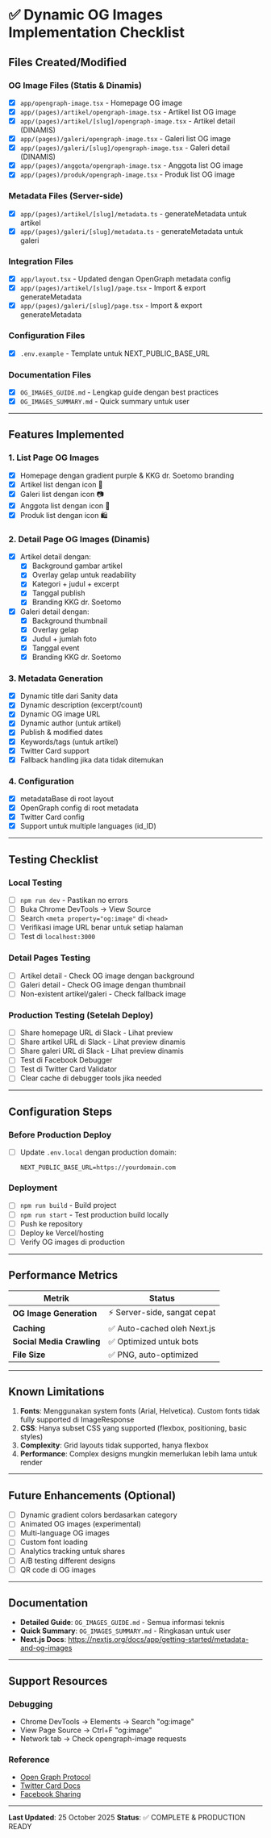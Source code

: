 # ✅ Dynamic OG Images Implementation Checklist

## Files Created/Modified

### OG Image Files (Statis & Dinamis)
- [x] `app/opengraph-image.tsx` - Homepage OG image
- [x] `app/(pages)/artikel/opengraph-image.tsx` - Artikel list OG image
- [x] `app/(pages)/artikel/[slug]/opengraph-image.tsx` - Artikel detail (DINAMIS)
- [x] `app/(pages)/galeri/opengraph-image.tsx` - Galeri list OG image
- [x] `app/(pages)/galeri/[slug]/opengraph-image.tsx` - Galeri detail (DINAMIS)
- [x] `app/(pages)/anggota/opengraph-image.tsx` - Anggota list OG image
- [x] `app/(pages)/produk/opengraph-image.tsx` - Produk list OG image

### Metadata Files (Server-side)
- [x] `app/(pages)/artikel/[slug]/metadata.ts` - generateMetadata untuk artikel
- [x] `app/(pages)/galeri/[slug]/metadata.ts` - generateMetadata untuk galeri

### Integration Files
- [x] `app/layout.tsx` - Updated dengan OpenGraph metadata config
- [x] `app/(pages)/artikel/[slug]/page.tsx` - Import & export generateMetadata
- [x] `app/(pages)/galeri/[slug]/page.tsx` - Import & export generateMetadata

### Configuration Files
- [x] `.env.example` - Template untuk NEXT_PUBLIC_BASE_URL

### Documentation Files
- [x] `OG_IMAGES_GUIDE.md` - Lengkap guide dengan best practices
- [x] `OG_IMAGES_SUMMARY.md` - Quick summary untuk user

---

## Features Implemented

### 1. List Page OG Images
- [x] Homepage dengan gradient purple & KKG dr. Soetomo branding
- [x] Artikel list dengan icon 📰
- [x] Galeri list dengan icon 📷
- [x] Anggota list dengan icon 👥
- [x] Produk list dengan icon 🛍️

### 2. Detail Page OG Images (Dinamis)
- [x] Artikel detail dengan:
  - [x] Background gambar artikel
  - [x] Overlay gelap untuk readability
  - [x] Kategori + judul + excerpt
  - [x] Tanggal publish
  - [x] Branding KKG dr. Soetomo

- [x] Galeri detail dengan:
  - [x] Background thumbnail
  - [x] Overlay gelap
  - [x] Judul + jumlah foto
  - [x] Tanggal event
  - [x] Branding KKG dr. Soetomo

### 3. Metadata Generation
- [x] Dynamic title dari Sanity data
- [x] Dynamic description (excerpt/count)
- [x] Dynamic OG image URL
- [x] Dynamic author (untuk artikel)
- [x] Publish & modified dates
- [x] Keywords/tags (untuk artikel)
- [x] Twitter Card support
- [x] Fallback handling jika data tidak ditemukan

### 4. Configuration
- [x] metadataBase di root layout
- [x] OpenGraph config di root metadata
- [x] Twitter Card config
- [x] Support untuk multiple languages (id_ID)

---

## Testing Checklist

### Local Testing
- [ ] `npm run dev` - Pastikan no errors
- [ ] Buka Chrome DevTools → View Source
- [ ] Search `<meta property="og:image"` di `<head>`
- [ ] Verifikasi image URL benar untuk setiap halaman
- [ ] Test di `localhost:3000`

### Detail Pages Testing
- [ ] Artikel detail - Check OG image dengan background
- [ ] Galeri detail - Check OG image dengan thumbnail
- [ ] Non-existent artikel/galeri - Check fallback image

### Production Testing (Setelah Deploy)
- [ ] Share homepage URL di Slack - Lihat preview
- [ ] Share artikel URL di Slack - Lihat preview dinamis
- [ ] Share galeri URL di Slack - Lihat preview dinamis
- [ ] Test di Facebook Debugger
- [ ] Test di Twitter Card Validator
- [ ] Clear cache di debugger tools jika needed

---

## Configuration Steps

### Before Production Deploy
- [ ] Update `.env.local` dengan production domain:
  ```env
  NEXT_PUBLIC_BASE_URL=https://yourdomain.com
  ```

### Deployment
- [ ] `npm run build` - Build project
- [ ] `npm run start` - Test production build locally
- [ ] Push ke repository
- [ ] Deploy ke Vercel/hosting
- [ ] Verify OG images di production

---

## Performance Metrics

| Metrik | Status |
|--------|--------|
| **OG Image Generation** | ⚡ Server-side, sangat cepat |
| **Caching** | ✅ Auto-cached oleh Next.js |
| **Social Media Crawling** | ✅ Optimized untuk bots |
| **File Size** | ✅ PNG, auto-optimized |

---

## Known Limitations

1. **Fonts**: Menggunakan system fonts (Arial, Helvetica). Custom fonts tidak fully supported di ImageResponse
2. **CSS**: Hanya subset CSS yang supported (flexbox, positioning, basic styles)
3. **Complexity**: Grid layouts tidak supported, hanya flexbox
4. **Performance**: Complex designs mungkin memerlukan lebih lama untuk render

---

## Future Enhancements (Optional)

- [ ] Dynamic gradient colors berdasarkan category
- [ ] Animated OG images (experimental)
- [ ] Multi-language OG images
- [ ] Custom font loading
- [ ] Analytics tracking untuk shares
- [ ] A/B testing different designs
- [ ] QR code di OG images

---

## Documentation

- **Detailed Guide**: `OG_IMAGES_GUIDE.md` - Semua informasi teknis
- **Quick Summary**: `OG_IMAGES_SUMMARY.md` - Ringkasan untuk user
- **Next.js Docs**: https://nextjs.org/docs/app/getting-started/metadata-and-og-images

---

## Support Resources

### Debugging
- Chrome DevTools → Elements → Search "og:image"
- View Page Source → Ctrl+F "og:image"
- Network tab → Check opengraph-image requests

### Reference
- [Open Graph Protocol](https://ogp.me/)
- [Twitter Card Docs](https://developer.twitter.com/en/docs/twitter-for-websites/cards)
- [Facebook Sharing](https://developers.facebook.com/docs/sharing)

---

**Last Updated**: 25 October 2025
**Status**: ✅ COMPLETE & PRODUCTION READY
